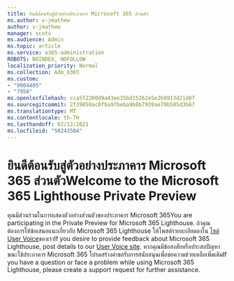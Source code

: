 ```yaml
---
title: ยินดีต้อนรับสู่ตัวอย่างประภาคาร Microsoft 365 ส่วนตัว
ms.author: v-jmathew
author: v-jmathew
manager: scotv
ms.audience: Admin
ms.topic: article
ms.service: o365-administration
ROBOTS: NOINDEX, NOFOLLOW
localization_priority: Normal
ms.collection: Adm_O365
ms.custom:
- "9004405"
- "7958"
ms.openlocfilehash: cca5f2200d9a43ee35bd15262e5e2b8913d21d8f
ms.sourcegitcommit: 2f39850ac0fba9fbeba9b8b7939ae79b505d3b67
ms.translationtype: MT
ms.contentlocale: th-TH
ms.lasthandoff: 02/12/2021
ms.locfileid: "50243504"
---
```

# <a name="welcome-to-the-microsoft-365-lighthouse-private-preview"></a><span data-ttu-id="f830c-102">ยินดีต้อนรับสู่ตัวอย่างประภาคาร Microsoft 365 ส่วนตัว</span><span class="sxs-lookup"><span data-stu-id="f830c-102">Welcome to the Microsoft 365 Lighthouse Private Preview</span></span>

<span data-ttu-id="f830c-103">คุณมีส่วนร่วมในการแสดงตัวอย่างส่วนตัวของประภาคาร Microsoft 365</span><span class="sxs-lookup"><span data-stu-id="f830c-103">You are participating in the Private Preview for Microsoft 365 Lighthouse.</span></span> <span data-ttu-id="f830c-104">ถ้าคุณต้องการให้ข้อเสนอแนะเกี่ยวกับ Microsoft 365 Lighthouse ให้โพสต์รายละเอียดลงใน [ไซต์ User Voice](https://aka.ms/M365Lighthouseuservoice)ของเรา</span><span class="sxs-lookup"><span data-stu-id="f830c-104">If you desire to provide feedback about Microsoft 365 Lighthouse, post details to our [User Voice site](https://aka.ms/M365Lighthouseuservoice).</span></span> <span data-ttu-id="f830c-105">หากคุณมีข้อสงสัยหรือประสบปัญหาขณะใช้ประภาคาร Microsoft 365 โปรดสร้างคําขอรับการสนับสนุนเพื่อขอความช่วยเหลือเพิ่มเติม</span><span class="sxs-lookup"><span data-stu-id="f830c-105">If you have a question or face a problem while using Microsoft 365 Lighthouse, please create a support request for further assistance.</span></span>
